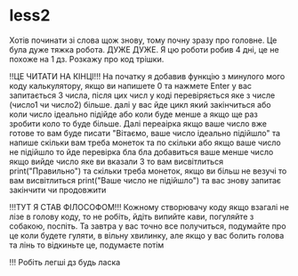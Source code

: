 # less2
Хотів починати зі слова щож знову, тому почну зразу про головне. Це була дуже тяжка робота. ДУЖЕ ДУЖЕ. Я цю роботи робив 4 дні, це не похоже на 1 дз. Розкажу про код трішки.

!!ЦЕ ЧИТАТИ НА КІНЦІ!!!
На початку я добавив функцію з минулого мого коду калькулятору, якщо ви напишете 0 та нажмете Enter у вас запитається 3 числа, після цих числ у коді перевіряється яке з числе (число1 чи число2) більше. далі у вас йде цикл який закінчиться або коли число ідеально підійде або коли буде менше а якщо ще раз зробити коло то буде більше. Далі переаірка якщо ваше число вже готове то вам буде писати "Вітаємо, ваше число ідеально підійшло" та напише скільки вам треба монеток та по скільки або якщо ваше число не підійшло то йде перевірка бла бла добавиться ваше менше число якщо вийде число яке ви вказали 3 то вам висвітлиться print("Правильно") та скільки треба монеток, якщо ви більш не везучі то вам висвітлиться print("Ваше число не підійшло") та вас знову запитає закінчити чи продовжити

!!!ТУТ Я СТАВ ФІЛОСОФОМ!!!
Кожному створювачу коду якщо взагалі не лізе в голову коду, то не робіть, йдіть випийте кави, погуляйте  з собакою, поспіть. Та завтра у вас точно все получиться, подумайте про це коли будете гуляти, в вільну хвилинку, але якщо у вас болить голова та лінь то відкиньте це, подумаєте потім

!!!
Робіть легші дз будь ласка
